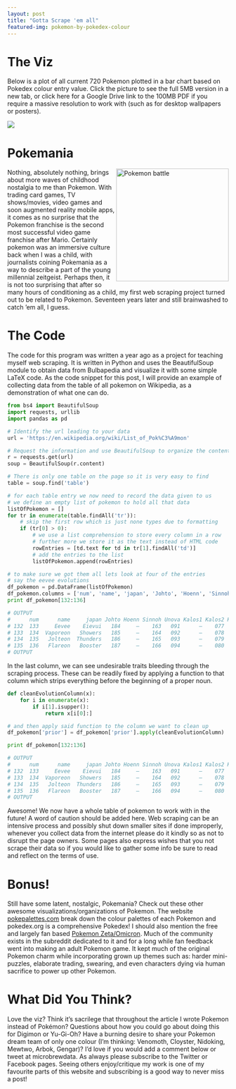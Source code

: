 ```yaml
---
layout: post
title: "Gotta Scrape 'em all"
featured-img: pokemon-by-pokedex-colour
---
```


# The Viz

Below is a plot of all current 720 Pokemon plotted in a bar chart based on Pokedex colour entry value.
Click the picture to see the full 5MB version in a new tab, or click here for a Google Drive link to the 100MB PDF if you require a massive resolution to work with (such as for desktop wallpapers or posters).

![](https://github.com/Brian-Yee/brian-yee.github.io/blob/master/assets/img/pics/pokemon-scrape/00-pokemon.png?raw=true)

# Pokemania
<img align="right" src="https://raw.githubusercontent.com/Brian-Yee/brian-yee.github.io/master/assets/img/pics/pokemon-scrape/01-pokemon-battle.jpg" alt="Pokemon battle" style="width: 256px;"/>
Nothing, absolutely nothing, brings about more waves of childhood nostalgia to me than Pokemon.
With trading card games, TV shows/movies, video games and soon augmented reality mobile apps, it comes as no surprise that the Pokemon franchise is the second most successful video game franchise after Mario.
Certainly pokemon was an immersive culture back when I was a child, with journalists coining Pokemania as a way to describe a part of the young millennial zeitgeist.
Perhaps then, it is not too surprising that after so many hours of conditioning as a child, my first web scraping project turned out to be related to Pokemon.
Seventeen years later and still brainwashed to catch ’em all, I guess.



# The Code
The code for this program was written a year ago as a project for teaching myself web scraping.
It is written in  Python and uses the BeautifulSoup module to obtain data from Bulbapedia and visualize it with some simple LaTeX code.
As the code snippet for this post, I will provide an example of collecting data from the table of all pokemon on Wikipedia, as a demonstration of what one can do.

```python
from bs4 import BeautifulSoup
import requests, urllib
import pandas as pd

# Identify the url leading to your data
url = 'https://en.wikipedia.org/wiki/List_of_Pok%C3%A9mon'

# Request the information and use BeautifulSoup to organize the content
r = requests.get(url)
soup = BeautifulSoup(r.content)

# There is only one table on the page so it is very easy to find
table = soup.find('table')

# for each table entry we now need to record the data given to us
# we define an empty list of pokemon to hold all that data
listOfPokemon = []
for tr in enumerate(table.findAll('tr')):
    # skip the first row which is just none types due to formatting
    if (tr[0] > 0):
        # we use a list comprehension to store every column in a row
        # further more we store it as the text instead of HTML code
        rowEntries = [td.text for td in tr[1].findAll('td')]
        # add the entries to the list
        listOfPokemon.append(rowEntries)

# to make sure we got them all lets look at four of the entries
# say the eevee evolutions 
df_pokemon = pd.DataFrame(listOfPokemon)
df_pokemon.columns = ['num', 'name', 'japan', 'Johto', 'Hoenn', 'Sinnoh', 'Unova', 'Kalos1', 'Kalos2', 'Kalos3', 'prior']
print df_pokemon[132:136]

# OUTPUT
#      num      name     japan Johto Hoenn Sinnoh Unova Kalos1 Kalos2 Kalos3      prior  
# 132  133     Eevee    Eievui   184     –    163   091      –    077      –    133aEgg  
# 133  134  Vaporeon   Showers   185     –    164   092      –    078      –  133bEevee  
# 134  135   Jolteon  Thunders   186     –    165   093      –    079      –  133cEevee  
# 135  136   Flareon   Booster   187     –    166   094      –    080      –  133dEevee 
# OUTPUT
```

In the last column, we can see undesirable traits bleeding through the scraping process.
These can be readily fixed by applying a function to that column which strips everything before the beginning of a proper noun.

```python
def cleanEvolutionColumn(x):
    for i in enumerate(x):
        if i[1].isupper():
            return x[i[0]:]

# and then apply said function to the column we want to clean up
df_pokemon['prior'] = df_pokemon['prior'].apply(cleanEvolutionColumn)

print df_pokemon[132:136]

# OUTPUT
#      num      name     japan Johto Hoenn Sinnoh Unova Kalos1 Kalos2 Kalos3  prior  
# 132  133     Eevee    Eievui   184     –    163   091      –    077      –    Egg  
# 133  134  Vaporeon   Showers   185     –    164   092      –    078      –  Eevee  
# 134  135   Jolteon  Thunders   186     –    165   093      –    079      –  Eevee  
# 135  136   Flareon   Booster   187     –    166   094      –    080      –  Eevee 
# OUTPUT
```

Awesome!
We now have a whole table of pokemon to work with in the future!
A word of caution should be added here.
Web scraping can be an intensive process and possibly shut down smaller sites if done improperly, whenever you collect data from the internet please do it kindly so as not to disrupt the page owners.
Some pages also express wishes that you not scrape their data so if you would like to gather some info be sure to read and reflect on the terms of use.

# Bonus!

Still have some latent, nostalgic, Pokemania?
Check out these other awesome visualizations/organizations of Pokemon.
The website [pokepalettes.com](www.pokepalettes.com) break down the colour palettes of each Pokemon and pokedex.org is a comprehensive Pokedex!
I should also mention the free and largely fan based [Pokemon Zeta/Omicron](https://zo.p-insurgence.com).
Much of the community exists in the subreddit dedicated to it and for a long while fan feedback went into making an adult Pokemon game.
It kept much of the original Pokemon charm while incorporating grown up themes such as: harder mini-puzzles, elaborate trading, swearing, and even characters dying via human sacrifice to power up other Pokemon.

# What Did You Think?

Love the viz?
Think it’s sacrilege that throughout the article I wrote Pokemon instead of Pokémon?
Questions about how you could go about doing this for Digimon or Yu-Gi-Oh?
Have a burning desire to share your Pokemon dream team of only one colour (I’m thinking: Venomoth, Cloyster, Nidoking, Mewtwo, Arbok, Gengar)?
I’d love if you would add a comment below or tweet at microbrewdata.
As always please subscribe to the Twitter or Facebook pages.
Seeing others enjoy/critique my work is one of my favourite parts of this website and subscribing is a good way to never miss a post!
